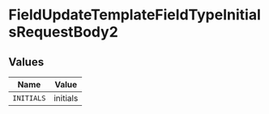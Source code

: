 # FieldUpdateTemplateFieldTypeInitialsRequestBody2


## Values

| Name       | Value      |
| ---------- | ---------- |
| `INITIALS` | initials   |